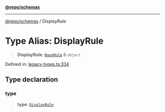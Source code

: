 [**@repo/schemas**](../README.md)

---

[@repo/schemas](../README.md) / DisplayRule

# Type Alias: DisplayRule

> **DisplayRule**: [`BaseRule`](BaseRule.md) & `object`

Defined in: [legacy-types.ts:334](https://github.com/alexqguo/drinking-board-game-v3/blob/15932662279983c0f0b2a6fa59ef653227975f0d/packages/schemas/src/legacy-types.ts#L334)

## Type declaration

### type

> **type**: [`DisplayRule`](../enumerations/RuleType.md#displayrule)
